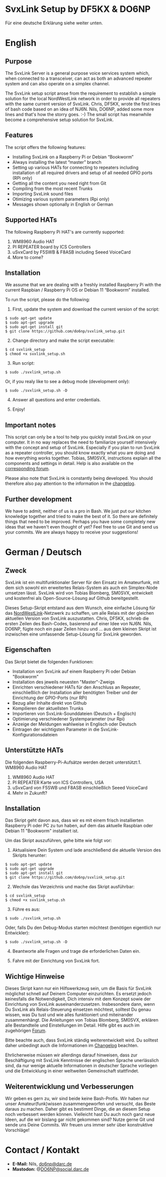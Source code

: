# SvxLink Setup by DF5KX & DO6NP

Für eine deutsche Erklärung siehe weiter unten.

# English

## Purpose

The SvxLink Server is a general purpose voice services system which, when connected to a transceiver, can act as both an advanced repeater system and can also operate on a simplex channel.

The SvxLink setup script arose from the requirement to establish a simple solution for the local NordWestLink network in order to provide all repeaters with the same current version of SvxLink. Chris, DF5KX, wrote the first lines of bash code based on an idea of NJ6N. Nils, DO6NP, added some more lines and that's how the storry goes. :-) The small script has meanwhile become a comprehensive setup solution for SvxLink.

## Features

The script offers the following features:

* Installing SvxLink on a Raspberry Pi or Debian “Bookworm”
* Always installing the latest “master” branch
* Setting up various HATs for connecting to repeaters including installation of all required drivers and setup of all needed GPIO ports (RPi only)
* Getting all the content you need right from Git
* Compiling from the most recent Trunks
* Importing SvxLink sound files
* Otimizing various system parameters (Rpi only)
* Messages shown optionally in English or German

## Supported HATs

The following Raspberry Pi HAT's are currently supported:

1. WM8960 Audio HAT
2. PI REPEATER board by ICS Controllers
3. uSvxCard by F5SWB & F8ASB including Seeed VoiceCard
4. More to come?

## Installation

We assume that we are dealing with a freshly installed Raspberry Pi with the current Raspbian / Raspberry Pi OS or Debian 11 “Bookworm” installed.

To run the script, please do the following:

1. First, update the system and download the current version of the script:
```
$ sudo apt-get update 
$ sudo apt-get upgrade
$ sudo apt-get install git
$ git clone https://github.com/do6np/svxlink_setup.git
```

2. Change directory and make the script executable:
```
$ cd svxlink_setup
$ chmod +x svxlink_setup.sh
```

3. Run script:
```
$ sudo ./svxlink_setup.sh
```

Or, if you realy like to see a debug mode (development only):
```
$ sudo ./svxlink_setup.sh -D
```

4. Answer all questions and enter credentials.

5. Enjoy!

## Important notes

This script can only be a tool to help you quickly install SvxLink on your computer. It in no way replaces the need to familiarize yourself intensively with the concept and setup of SvxLink. Especially if you plan to run SvxLink as a repeater controller, you should know exactly what you are doing and how everything works together. Tobias, SM0SVX, instructions explain all the components and settings in detail. Help is also available on the [corresponding forum](https://groups.io/g/svxlink).

Please also note that SvxLink is constantly being developed. You should therefore also pay attention to the information in the [changelog](https://github.com/sm0svx/svxlink/blob/master/src/svxlink/ChangeLog).

## Further development

We have to admit, neither of us is a pro in Bash. We just put our kitchen knowledge together and tried to make the best of it. So there are definitely things that need to be improved. Perhaps you have some completely new ideas that we haven't even thought of yet? Feel free to use Git and send us your commits. We are always happy to receive your suggestions!

# German / Deutsch

## Zweck

SvxLink ist ein multifunktionaler Server für den Einsatz im Amateurfunk, mit dem sich sowohl ein erweitertes Relais-System als auch ein Simplex-Node umsetzen lässt. SvxLink wird von Tobias Blomberg, SM0SVX, entwickelt und kostenfrei als Open-Source-Lösung auf Github bereitgestellt.

Dieses Setup-Skript entstand aus dem Wunsch, eine einfache Lösung für das [NordWestLink](https://nordwestlink.net)-Netzwerk zu schaffen, um alle Relais mit der gleichen aktuellen Version von SvxLink auszustatten. Chris, DF5KX, schrieb die ersten Zeilen des Bash-Codes, basierend auf einer Idee von NJ6N. Nils, DO6NP, fügte noch ein paar Zeilen hinzu und ... aus dem kleinen Skript ist inzwischen eine umfassende Setup-Lösung für SvxLink geworden.

## Eigenschaften

Das Skript bietet die folgenden Funktionen:

* Installation von SvxLink auf einem Raspberry Pi oder Debian "Bookworm"
* Installation des jeweils neuesten "Master"-Zweigs
* Einrichten verschiedener HATs für den Anschluss an Repeater, einschließlich der Installation aller benötigten Treiber und der Einrichtung der GPIO-Ports (nur RPi)
* Bezug aller Inhalte direkt von Github
* Kompilieren der aktuellsten Trunks
* Importieren von SvxLink-Sounddateien (Deutsch + Englisch)
* Optimierung verschiedener Systemparameter (nur Rpi)
* Anzeige der Meldungen wahlweise in Englisch oder Deutsch
* Eintragen der wichtigsten Parameter in die SvxLink-Konfigurationsdateien

## Unterstützte HATs

Die folgenden Raspberry-Pi-Aufsätze werden derzeit unterstützt:1. WM8960 Audio HAT

1. WM8960 Audio HAT
2. PI REPEATER Karte von ICS Controllers, USA
3. uSvxCard von F5SWB und F8ASB einschließlich Seeed VoiceCard
4. Mehr in Zukunft?

## Installation

Das Skript geht davon aus, dass wir es mit einem frisch installierten Raspberry Pi oder PC zu tun haben, auf dem das aktuelle Raspbian oder Debian 11 "Bookworm" installiert ist. 

Um das Skript auszuführen, gehe bitte wie folgt vor:

1. Aktualisiere Dein System und lade anschließend die aktuelle Version des Skripts herunter:
```
$ sudo apt-get update 
$ sudo apt-get upgrade
$ sudo apt-get install git
$ git clone https://github.com/do6np/svxlink_setup.git
```

2. Wechsle das Verzeichnis und mache das Skript ausführbar:
```
$ cd svxlink_setup
$ chmod +x svxlink_setup.sh
```

3. Führe es aus:
```
$ sudo ./svxlink_setup.sh
```

Oder, falls Du den Debug-Modus starten möchtest (benötigen eigentlich nur Entwickler):
```
$ sudo ./svxlink_setup.sh -D
```

4. Beantworte alle Fragen und trage die erforderlichen Daten ein.

5. Fahre mit der Einrichtung von SvxLink fort.

## Wichtige Hinweise

Dieses Skript kann nur ein Hilfswerkzeug sein, um die Basis für SvxLink möglichst schnell auf Deinem Computer einzurichten. Es ersetzt jedoch keinesfalls die Notwendigkeit, Dich intensiv mit dem Konzept sowie der Einrichtung von SvxLink auseinanderzusetzen. Insbesondere dann, wenn Du SvxLink als Relais-Steuerung einsetzen möchtest, solltest Du genau wissen, was Du tust und wie alles funktioniert und miteinander zusammenhängt. Die Anleitungen von Tobias Blomberg, SM0SVX, erklären alle Bestandteile und Einstellungen im Detail. Hilfe gibt es auch im zugehörigen [Forum](https://groups.io/g/svxlink).

Bitte beachte auch, dass SvxLink ständig weiterentwickelt wird. Du solltest daher unbedingt auch die Informationen im [Changelog](https://github.com/sm0svx/svxlink/blob/master/src/svxlink/ChangeLog) beachten.

Ehrlicherweise müssen wir allerdings darauf hinweisen, dass zur Beschäftigung mit SvxLink Kenntnisse der englischen Sprache unerlässlich sind, da nur wenige aktuelle Informationen in deutscher Sprache vorliegen und die Entwicklung in einer weltweiten Gemeinschaft stattfindet.

## Weiterentwicklung und Verbesserungen

Wir geben es gern zu, wir sind beide keine Bash-Profis. Wir haben nur unser Amateur(funk)wissen zusammengeworfen und versucht, das Beste daraus zu machen. Daher gibt es bestimmt Dinge, die an diesem Setup noch verbessert werden können. Vielleicht hast Du auch noch ganz neue Ideen, auf die wir bislang gar nicht gekommen sind? Nutze gerne Git und sende uns Deine Commits. Wir freuen uns immer sehr über konstruktive Vorschläge!

# Contact / Kontakt

* **E-Mail:** Nils, <do6np@darc.de>
* **Mastodon:** @DO6NP@social.darc.de